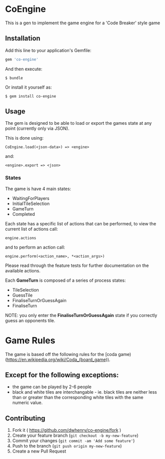 # CoEngine

This is a gen to implement the game engine for a 'Code Breaker' style game

## Installation

Add this line to your application's Gemfile:

```ruby
gem 'co-engine'
```

And then execute:

    $ bundle

Or install it yourself as:

    $ gem install co-engine

## Usage

The gem is designed to be able to load or export the games state at any point (currently only via JSON).
 
This is done using:

    CoEngine.load(<json-data>) => <engine>
    
and:
    
    <engine>.export => <json>

### States

The game is have 4 main states:

* WaitingForPlayers
* InitialTileSelection
* GameTurn
* Completed

Each state has a specific list of actions that can be performed, to view the current list of actions call:

    engine.actions
    
and to perform an action call:

    engine.perform(<action_name>, *<action_args>)
    
Please read through the feature tests for further documentation on the available actions.

Each **GameTurn** is composed of a series of process states:
 
* TileSelection
* GuessTile
* FinaliseTurnOrGuessAgain
* FinaliseTurn

NOTE: you only enter the **FinaliseTurnOrGuessAgain** state if you correctly guess an opponents tile.  

# Game Rules

The game is based off the following rules for the [coda game)(https://en.wikipedia.org/wiki/Coda_(board_game)).

## Except for the following exceptions:

* the game can be played by 2-6 people
* black and white tiles are interchangable - ie. black tiles are neither less than or greater than the corresponding white tiles with the same numeric value. 

## Contributing

1. Fork it ( https://github.com/dwhenry/co-engine/fork )
2. Create your feature branch (`git checkout -b my-new-feature`)
3. Commit your changes (`git commit -am 'Add some feature'`)
4. Push to the branch (`git push origin my-new-feature`)
5. Create a new Pull Request
